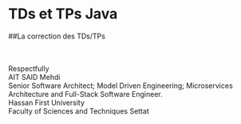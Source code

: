 # TDs et TPs Java
##La correction des TDs/TPs
<br /><br /><br />



Respectfully<br />
AIT SAID Mehdi<br />
Senior Software Architect; Model Driven Engineering; Microservices Architecture and Full-Stack Software Engineer.<br />
Hassan First University <br />
Faculty of Sciences and Techniques Settat <br />


